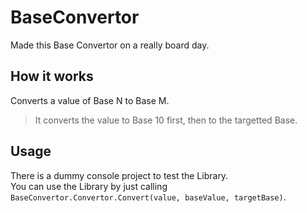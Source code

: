 # BaseConvertor
Made this Base Convertor on a really board day.

## How it works
Converts a value of Base N to Base M.
> It converts the value to Base 10 first, then to the targetted Base.

## Usage
There is a dummy console project to test the Library.<br>
You can use the Library by just calling `BaseConvertor.Convertor.Convert(value, baseValue, targetBase)`.
